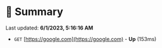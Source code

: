 # 📖 Summary
Last updated: **6/1/2023, 5:16:16 AM**

- `GET` [https://google.com](https://google.com) - **Up** (153ms)
